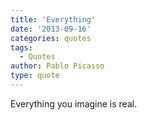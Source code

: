 ```yaml
---
title: 'Everything'
date: '2013-09-16'
categories: quotes
tags:
  - Quotes
author: Pablo Picasso
type: quote
---
```


Everything you imagine is real.
